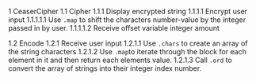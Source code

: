 1 CeaserCipher
  1.1 Cipher
    1.1.1 Display encrypted string
      1.1.1.1 Encrypt user input
        1.1.1.1.1 Use `.map` to shift the characters number-value by the integer passed in by user.
        1.1.1.1.2 Receive offset variable integer amount

  1.2 Encode
    1.2.1 Receive user input
      1.2.1.1 Use `.chars` to create an array of the string characters
      1.2.1.2 Use `.map`to iterate through the block for each element in it and then return each elements value.
      1.2.1.3 Call `.ord` to convert the array of strings into their integer index number.
